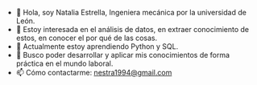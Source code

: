 - 👋 Hola, soy Natalia Estrella, Ingeniera mecánica por la universidad de León.
- 👀 Estoy interesada en el análisis de datos, en extraer conocimiento de estos, en conocer el por qué de las cosas.
- 🌱 Actualmente estoy aprendiendo Python y SQL.
- 💞️ Busco poder desarrollar y aplicar mis conocimientos de forma práctica en el mundo laboral.
- 📫 Cómo contactarme: nestra1994@gmail.com


